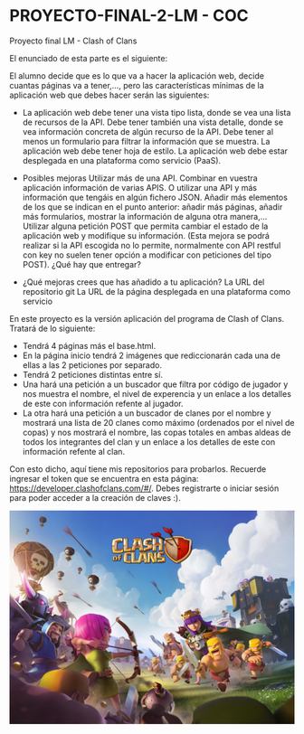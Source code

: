 # PROYECTO-FINAL-2-LM - COC
Proyecto final LM - Clash of Clans

El enunciado de esta parte es el siguiente:

El alumno decide que es lo que va a hacer la aplicación web, decide cuantas páginas va a tener,…, pero las características mínimas de la aplicación web que debes hacer serán las siguientes:

- La aplicación web debe tener una vista tipo lista, donde se vea una lista de recursos de la API.
Debe tener también una vista detalle, donde se vea información concreta de algún recurso de la API.
Debe tener al menos un formulario para filtrar la información que se muestra.
La aplicación web debe tener hoja de estilo.
La aplicación web debe estar desplegada en una plataforma como servicio (PaaS).

- Posibles mejoras
Utilizar más de una API. Combinar en vuestra aplicación información de varias APIS. O utilizar una API y más información que tengáis en algún fichero JSON.
Añadir más elementos de los que se indican en el punto anterior: añadir más páginas, añadir más formularios, mostrar la información de alguna otra manera,…
Utilizar alguna petición POST que permita cambiar el estado de la aplicación web y modifique su información. (Esta mejora se podrá realizar si la API escogida no lo permite, normalmente con API restful con key no suelen tener opción a modificar con peticiones del tipo POST).
¿Qué hay que entregar?

- ¿Qué mejoras crees que has añadido a tu aplicación?
La URL del repositorio git
La URL de la página desplegada en una plataforma como servicio

En este proyecto es la versión aplicación del programa de Clash of Clans. Tratará de lo siguiente:

- Tendrá 4 páginas más el base.html.
- En la página inicio tendrá 2 imágenes que rediccionarán cada una de ellas a las 2 peticiones por separado.
- Tendrá 2 peticiones distintas entre sí.
- Una hará una petición a un buscador que filtra por código de jugador y nos muestra el nombre, el nivel de experencia y un enlace a los detalles de este con información refente al jugador.
- La otra hará una petición a un buscador de clanes por el nombre y mostrará una lista de 20 clanes como máximo (ordenados por el nivel de copas) y nos mostrará el nombre, las copas totales en ambas aldeas de todos los integrantes del clan y un enlace a los detalles de este con información refente al clan.

Con esto dicho, aquí tiene mis repositorios para probarlos. Recuerde ingresar el token que se encuentra en esta página: https://developer.clashofclans.com/#/. 
Debes registrarte o iniciar sesión para poder acceder a la creación de claves :). 

![Imagen del proyecto](/static/images/readme.png)